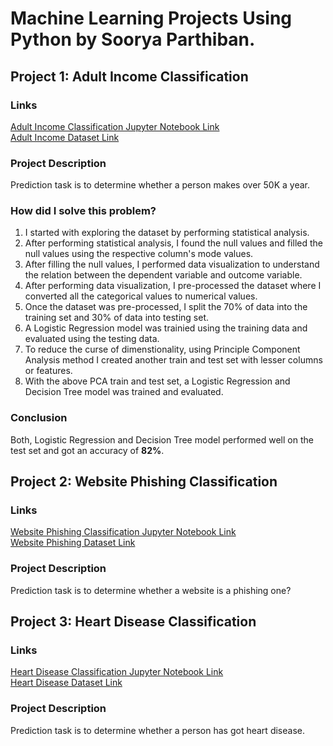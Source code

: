 # Machine Learning Projects Using Python by Soorya Parthiban.

## Project 1: Adult Income Classification

### Links
[Adult Income Classification Jupyter Notebook Link](https://github.com/drdataSpp/Spp-Machine-Learning-using-Python/blob/main/SPP_ML_1%20Adult%20income%20predictions.ipynb)<br>
[Adult Income Dataset Link](https://archive.ics.uci.edu/ml/datasets/adult)

### Project Description
Prediction task is to determine whether a person makes over 50K a year.

### How did I solve this problem?
1. I started with exploring the dataset by performing statistical analysis.
2. After performing statistical analysis, I found the null values and filled the null values using the respective column's mode values.
3. After filling the null values, I performed data visualization to understand the relation between the dependent variable and outcome variable.
4. After performing data visualization, I pre-processed the dataset where I converted all the categorical values to numerical values.
5. Once the dataset was pre-processed, I split the 70% of data into the training set and 30% of data into testing set.
6. A Logistic Regression model was trainied using the training data and evaluated using the testing data.
7. To reduce the curse of dimenstionality, using Principle Component Analysis method I created another train and test set with lesser columns or features.
8. With the above PCA train and test set, a Logistic Regression and Decision Tree model was trained and evaluated. 

### Conclusion
Both, Logistic Regression and Decision Tree model performed well on the test set and got an accuracy of **82%**.


## Project 2: Website Phishing Classification

### Links
[Website Phishing Classification Jupyter Notebook Link](https://github.com/drdataSpp/Spp-Machine-Learning-using-Python/blob/main/SPP_ML_2%20Website%20Phishing%20Predictions.ipynb)<br>
[Website Phishing Dataset Link](https://github.com/dphi-official/Datasets/tree/master/phishing_data)

### Project Description
Prediction task is to determine whether a website is a phishing one?

## Project 3: Heart Disease Classification

### Links
[Heart Disease Classification Jupyter Notebook Link](https://github.com/drdataSpp/Spp-Machine-Learning-using-Python/blob/main/SPP_ML_3_Heart%20Disease%20Predictions.ipynb)<br>
[Heart Disease Dataset Link](https://www.kaggle.com/ronitf/heart-disease-uci)

### Project Description
Prediction task is to determine whether a person has got heart disease.
